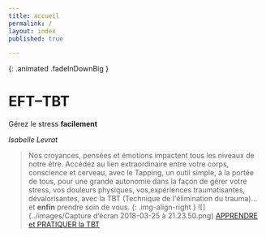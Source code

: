 ```yaml
---
title: accueil
permalink: /
layout: index
published: true

---
```


{: .animated .fadeInDownBig }
# EFT–TBT

Gérez le stress **facilement**

*Isabelle Levrat*

> Nos croyances, pensées et émotions impactent tous les niveaux de notre être. Accédez au lien extraordinaire entre votre corps, conscience et cerveau, avec le Tapping, un outil simple, à la portée de tous, pour une grande autonomie dans la façon de gérer votre stress, vos douleurs physiques, vos,expériences traumatisantes, dévalorisantes, avec la TBT (Technique de l'élimination du trauma)... et **enfin** prendre soin de vous.
{: .img-align-right }
![](../images/Capture d’écran 2018-03-25 à 21.23.50.png)
[APPRENDRE et PRATIQUER la TBT](../apprendre-et-pratiquer-la-tbt/)

